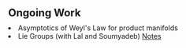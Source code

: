 <h1 id="ongoing work"></h1>

<h2 style="margin: 60px 0px 10px;">Ongoing Work</h2>
<li>Asymptotics of Weyl's Law for product manifolds</li>
<li>Lie Groups (with Lal and Soumyadeb) <a href = "https://drive.google.com/file/d/1XyRW7Ahhhre6Q62PPQdtWej5dY4lOmmq/view?usp=sharing">Notes</a></li>
<ul>
